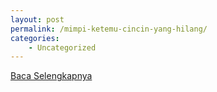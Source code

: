 ```yaml
---
layout: post
permalink: /mimpi-ketemu-cincin-yang-hilang/
categories:
    - Uncategorized
---
```


[Baca Selengkapnya](/02)